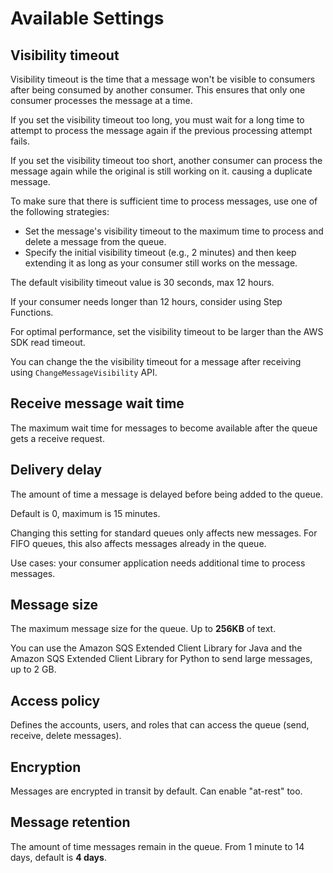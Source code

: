 # Available Settings

## Visibility timeout

Visibility timeout is the time that a message won't be visible to consumers after being consumed by another consumer. This ensures that only one consumer processes the message at a time.

If you set the visibility timeout too long, you must wait for a long time to attempt to process the message again if the previous processing attempt fails.

If you set the visibility timeout too short, another consumer can process the message again while the original is still working on it. causing a duplicate message.

To make sure that there is sufficient time to process messages, use one of the following strategies:
- Set the message's visibility timeout to the maximum time to process and delete a message from the queue.
- Specify the initial visibility timeout (e.g., 2 minutes) and then keep extending it as long as your consumer still works on the message.

The default visibility timeout value is 30 seconds, max 12 hours.

If your consumer needs longer than 12 hours, consider using Step Functions.

For optimal performance, set the visibility timeout to be larger than the AWS SDK read timeout.

You can change the the visibility timeout for a message after receiving using `ChangeMessageVisibility` API.


## Receive message wait time

The maximum wait time for messages to become available after the queue gets a receive request.


## Delivery delay

The amount of time a message is delayed before being added to the queue.

Default is 0, maximum is 15 minutes.

Changing this setting for standard queues only affects new messages. For FIFO queues, this also affects messages already in the queue.

Use cases: your consumer application needs additional time to process messages.


## Message size
 
The maximum message size for the queue. Up to **256KB** of text.

You can use the Amazon SQS Extended Client Library for Java and the Amazon SQS Extended Client Library for Python to send large messages, up to 2 GB.


## Access policy

Defines the accounts, users, and roles that can access the queue (send, receive, delete messages).


## Encryption

Messages are encrypted in transit by default. Can enable "at-rest" too.


## Message retention

The amount of time messages remain in the queue. From 1 minute to 14 days, default is **4 days**.
